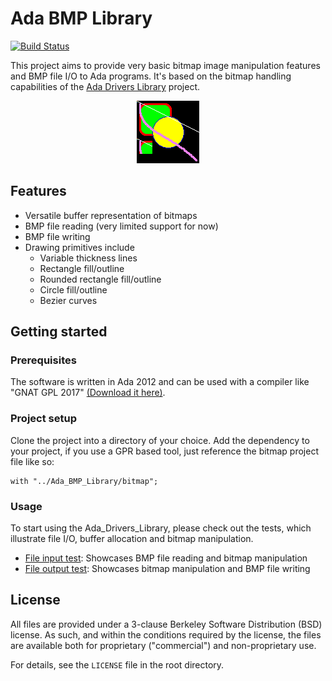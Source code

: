 # Ada BMP Library

[![Build Status](https://travis-ci.org/ellamosi/Ada_BMP_Library.svg?branch=master)](https://travis-ci.org/ellamosi/Ada_BMP_Library)

This project aims to provide very basic bitmap image manipulation features 
and BMP file I/O to Ada programs. It's based on the bitmap handling capabilities
of the [Ada Drivers Library](https://github.com/AdaCore/Ada_Drivers_Library) project.

<p align="center">
  <img src="https://github.com/ellamosi/Ada_BMP_Library/raw/master/testsuite/tests/bmp_file_output/ref.bmp?raw=true" alt="BMP Output Sample"/>
</p>

## Features
- Versatile buffer representation of bitmaps
- BMP file reading (very limited support for now)
- BMP file writing
- Drawing primitives include
  - Variable thickness lines
  - Rectangle fill/outline
  - Rounded rectangle fill/outline
  - Circle fill/outline
  - Bezier curves

## Getting started

### Prerequisites

The software is written in Ada 2012 and can be used with a compiler like 
"GNAT GPL 2017" [(Download it here)](http://libre.adacore.com/download/configurations).

### Project setup

Clone the project into a directory of your choice. Add the dependency to your
project, if you use a GPR based tool, just reference the bitmap project file 
like so:

```
with "../Ada_BMP_Library/bitmap";
```

### Usage

To start using the Ada_Drivers_Library, please check out the tests, which 
illustrate file I/O, buffer allocation and bitmap manipulation.

- [File input test](testsuite/tests/bmp_file_input/src/tc_bmp_file_input.adb):
Showcases BMP file reading and bitmap manipulation
- [File output test](testsuite/tests/bmp_file_output/src/tc_bmp_file_output.adb):
Showcases bitmap manipulation and BMP file writing

## License

All files are provided under a 3-clause Berkeley Software Distribution (BSD)
license. As such, and within the conditions required by the license, the files
are available both for proprietary ("commercial") and non-proprietary use.

For details, see the `LICENSE` file in the root directory.

